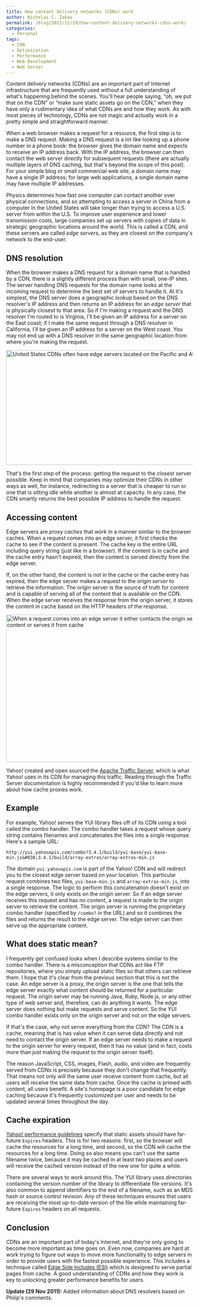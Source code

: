 ```yaml
---
title: How content delivery networks (CDNs) work
author: Nicholas C. Zakas
permalink: /blog/2011/11/29/how-content-delivery-networks-cdns-work/
categories:
  - Personal
tags:
  - CDN
  - Optimization
  - Performance
  - Web Development
  - Web Server
---
```

Content delivery networks (CDNs) are an important part of Internet infrastructure that are frequently used without a full understanding of what's happening behind the scenes. You'll hear people saying, &#8220;oh, we put that on the CDN&#8221; or &#8220;make sure static assets go on the CDN,&#8221; when they have only a rudimentary idea of what CDNs are and how they work. As with most pieces of technology, CDNs are not magic and actually work in a pretty simple and straightforward manner.

When a web browser makes a request for a resource, the first step is to make a DNS request. Making a DNS request is a lot like looking up a phone number in a phone book: the browser gives the domain name and expects to receive an IP address back. With the IP address, the browser can then contact the web server directly for subsequent requests (there are actually multiple layers of DNS caching, but that's beyond the scope of this post). For your simple blog or small commercial web site, a domain name may have a single IP address; for large web applications, a single domain name may have multiple IP addresses.

Physics determines how fast one computer can contact another over physical connections, and so attempting to access a server in China from a computer in the United States will take longer than trying to access a U.S. server from within the U.S. To improve user experience and lower transmission costs, large companies set up servers with copies of data in strategic geographic locations around the world. This is called a CDN, and these servers are called *edge servers*, as they are closest on the company's network to the end-user.

## DNS resolution

When the browser makes a DNS request for a domain name that is handled by a CDN, there is a slightly different process than with small, one-IP sites. The server handling DNS requests for the domain name looks at the incoming request to determine the best set of servers to handle it. At it's simplest, the DNS server does a geographic lookup based on the DNS resolver's IP address and then returns an IP address for an *edge server* that is physically closest to that area. So if I'm making a request and the DNS resolver I'm routed to is Virginia, I'll be given an IP address for a server on the East coast; if I make the same request through a DNS resolver in California, I'll be given an IP address for a server on the West coast. You may not end up with a DNS resolver in the same geographic location from where you're making the request.

<img src="/images/posts/2011/11/cdn1.png" alt="United States CDNs often have edge servers located on the Pacific and Atlantic coasts" width="600" height="309" align="center" />

That's the first step of the process: getting the request to the closest server possible. Keep in mind that companies may optimize their CDNs in other ways as well, for instance, redirecting to a server that is cheaper to run or one that is sitting idle while another is almost at capacity. In any case, the CDN smartly returns the best possible IP address to handle the request.

## Accessing content

Edge servers are *proxy caches* that work in a manner similar to the browser caches. When a request comes into an edge server, it first checks the cache to see if the content is present. The cache key is the entire URL including query string (just like in a browser). If the content is in cache and the cache entry hasn't expired, then the content is served directly from the edge server.

If, on the other hand, the content is not in the cache or the cache entry has expired, then the edge server makes a request to the *origin server* to retrieve the information. The origin server is the source of truth for content and is capable of serving all of the content that is available on the CDN. When the edge server receives the response from the origin server, it stores the content in cache based on the HTTP headers of the response. 

<img src="/images/posts/2011/11/cdn2.png" alt="When a request comes into an edge server it either contacts the origin server for the content or serves it from cache" width="600" height="397" align="center" />

Yahoo! created and open sourced the [Apache Traffic Server][1], which is what Yahoo! uses in its CDN for managing this traffic. Reading through the Traffic Server documentation is highly recommended if you'd like to learn more about how cache proxies work.

## Example

For example, Yahoo! serves the YUI library files off of its CDN using a tool called the combo handler. The combo handler takes a request whose query string contains filenames and concatenates the files into a single response. Here's a sample URL:

    http://yui.yahooapis.com/combo?3.4.1/build/yui-base/yui-base-min.js&#038;3.4.1/build/array-extras/array-extras-min.js

The domain `yui.yahooapis.com` is part of the Yahoo! CDN and will redirect you to the closest edge server based on your location. This particular request combines two files, `yui-base-min.js` and `array-extras-min.js`, into a single response. The logic to perform this concatenation doesn't exist on the edge servers, it only exists on the origin server. So if an edge server receives this request and has no content, a request is made to the origin server to retrieve the content. The origin server is running the proprietary combo handler (specified by `/combo?` in the URL) and so it combines the files and returns the result to the edge server. The edge server can then serve up the appropriate content.

## What does static mean?

I frequently get confused looks when I describe systems similar to the combo handler. There is a misconception that CDNs act like FTP repositories, where you simply upload static files so that others can retrieve them. I hope that it's clear from the previous section that this is not the case. An edge server is a proxy, the origin server is the one that tells the edge server exactly what content should be returned for a particular request. The origin server may be running Java, Ruby, Node.js, or any other type of web server and, therefore, can do anything it wants. The edge server does nothing but make requests and serve content. So the YUI combo handler exists only on the origin server and not on the edge servers.

If that's the case, why not serve everything from the CDN? The CDN is a cache, meaning that is has value when it can serve data directly and not need to contact the origin server. If an edge server needs to make a request to the origin server for every request, then it has no value (and in fact, costs more than just making the request to the origin server itself). 

The reason JavaScript, CSS, images, Flash, audio, and video are frequently served from CDNs is precisely because they don't change that frequently. That means not only will the same user receive content from cache, but all users will receive the same data from cache. Once the cache is primed with content, all users benefit. A site's homepage is a poor candidate for edge caching because it's frequently customized per user and needs to be updated several times throughout the day.

## Cache expiration

[Yahoo! performance guidelines][2] specify that static assets should have far-future `Expires` headers. This is for two reasons: first, so the browser will cache the resources for a long time, and second, so the CDN will cache the resources for a long time. Doing so also means you can't use the same filename twice, because it may be cached in at least two places and users will receive the cached version instead of the new one for quite a while. 

There are several ways to work around this. The YUI library uses directories containing the version number of the library to differentiate file versions. It's also common to append identifiers to the end of a filename, such as an MD5 hash or source control revision. Any of these techniques ensures that users are receiving the most up-to-date version of the file while maintaining far-future `Expires` headers on all requests.

## Conclusion

CDNs are an important part of today's Internet, and they're only going to become more important as time goes on. Even now, companies are hard at work trying to figure out ways to move more functionality to edge servers in order to provide users with the fastest possible experience. This includes a technique called [Edge Side Includes (ESI)][3] which is designed to serve partial pages from cache. A good understanding of CDNs and how they work is key to unlocking greater performance benefits for users.

**Update (29 Nov 2011):** Added information about DNS resolvers based on Philip's comments.

 [1]: http://trafficserver.apache.org/
 [2]: http://developer.yahoo.com/performance/rules.html
 [3]: http://en.wikipedia.org/wiki/Edge_Side_Includes
